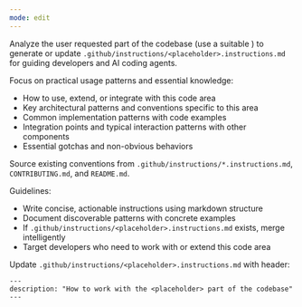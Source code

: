 ```yaml
---
mode: edit
---
```


Analyze the user requested part of the codebase (use a suitable <placeholder>) to generate or update `.github/instructions/<placeholder>.instructions.md` for guiding developers and AI coding agents.

Focus on practical usage patterns and essential knowledge:

-   How to use, extend, or integrate with this code area
-   Key architectural patterns and conventions specific to this area
-   Common implementation patterns with code examples
-   Integration points and typical interaction patterns with other components
-   Essential gotchas and non-obvious behaviors

Source existing conventions from `.github/instructions/*.instructions.md`, `CONTRIBUTING.md`, and `README.md`.

Guidelines:

-   Write concise, actionable instructions using markdown structure
-   Document discoverable patterns with concrete examples
-   If `.github/instructions/<placeholder>.instructions.md` exists, merge intelligently
-   Target developers who need to work with or extend this code area

Update `.github/instructions/<placeholder>.instructions.md` with header:

```
---
description: "How to work with the <placeholder> part of the codebase"
---
```
